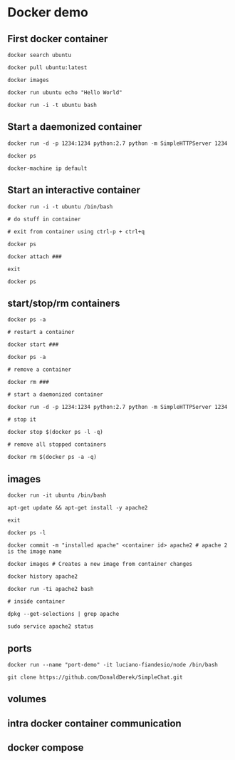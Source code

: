 # Docker demo

## First docker container

	docker search ubuntu

	docker pull ubuntu:latest

	docker images

	docker run ubuntu echo "Hello World"

	docker run -i -t ubuntu bash

## Start a daemonized container

	docker run -d -p 1234:1234 python:2.7 python -m SimpleHTTPServer 1234

	docker ps

	docker-machine ip default

## Start an interactive container

	docker run -i -t ubuntu /bin/bash

	# do stuff in container

	# exit from container using ctrl-p + ctrl+q

	docker ps

	docker attach ###

	exit

	docker ps

## start/stop/rm containers

	docker ps -a

	# restart a container

	docker start ###

	docker ps -a

	# remove a container

	docker rm ###

	# start a daemonized container

	docker run -d -p 1234:1234 python:2.7 python -m SimpleHTTPServer 1234

	# stop it

	docker stop $(docker ps -l -q)

	# remove all stopped containers

	docker rm $(docker ps -a -q)

## images

	docker run -it ubuntu /bin/bash

	apt-get update && apt-get install -y apache2

	exit

	docker ps -l

	docker commit -m "installed apache" <container id> apache2 # apache 2 is the image name

	docker images # Creates a new image from container changes

	docker history apache2

	docker run -ti apache2 bash

	# inside container

	dpkg --get-selections | grep apache

	sudo service apache2 status

## ports

	docker run --name "port-demo" -it luciano-fiandesio/node /bin/bash

	git clone https://github.com/DonaldDerek/SimpleChat.git



## volumes


## intra docker container communication



## docker compose








